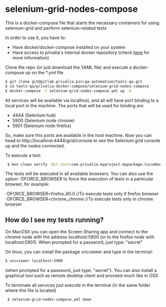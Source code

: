 # selenium-grid-nodes-compose

 This is a docker-compose file that starts the necessary containers for using selenium-grid and perform
 selenium-related tests

 In order to use it, you have to:

 - Have docker/docker-compose installed on your system 
 - Have access to privalia's internal docker repository (check [here](http://confluence.privalia.pin/display/DEV/Privalia+Docker+Register)
   for more information)


Clone the repo (or just download the YAML file) and execute a docker-compose up on the *.yml file

```sh
$ git clone git@gitlab.privalia.pin:qa-automation/tools-qa.git
$ cd tools-qa/privalia-docker-compose/selenium-grid-nodes-compose
$ docker-compose -f selenium-grid-nodes-compose.yml up -d
```

 All services will be available via localhost, and all will have port binding to a local port in the
 machine. The ports that will be used for binding are:

 * 4444 (Selenium hub)
 * 5900 (Selenium node chrome)
 * 5901 (Selenium node firefox)
 
 So, make sure this ports are available in the host machine. Now you can head to http://localhost:4444/grid/console  to see the Selenium grid console up and the nodes connected. 

To execute a test:

```sh
 $ mvn clean verify -Dit.test=com.privalia.myproject.mypackage.CucumberSeleniumIT -DSELENIUM_GRID=localhost:4444
```

 The tests will be executed in all available browsers. You can also use the option -DFORCE_BROWSER to force the execution of tests in a particular browser, for example: 

  -DFORCE_BROWSER=firefox_60.0 		//To execute tests only if firefox browser
  -DFORCE_BROWSER=chrome_chrome  //To execute tests only in chrome browser

 

## How do I see my tests running?

 On MacOSX you can open the Screen Sharing app and connect to the chrome node with the address localhost:5900 (or to the firefox node with localhost:5901). When prompted for a password, just type: "secret"
 
 On linux, you can install the package vncviewer and type in the terminal: 

```sh
$ vncviewer localhost:5900 
```

 (when prompted for a password, just type: "secret"). You can also install a graphical tool such as remote
 desktop client and proceed much like in OSX

 To terminate all services just execute in the terminal (in the same folder where this file is located)

```sh
 $ selenium-grid-nodes-compose.yml down
```